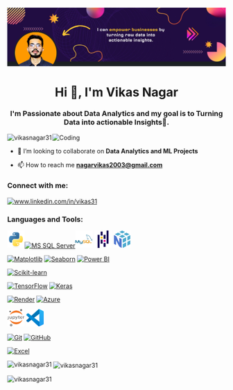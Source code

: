 ![logo](https://github.com/vikasnagar31/vikasnagar31/blob/main/MyBanner.png)
<h1 align="center">Hi 👋, I'm Vikas Nagar</h1>
<h3 align="center">I'm Passionate about Data Analytics and my goal is to Turning Data into actionable Insights🚀.</h3>
<img align="right" alt="Coding" width="400" src="https://user-images.githubusercontent.com/64009514/102066398-c847f780-3e1f-11eb-8cb8-b9e5be919da2.gif ">


<p align="left"> <img src="https://komarev.com/ghpvc/?username=vikasnagar31&label=Profile%20views&color=0e75b6&style=flat" alt="vikasnagar31" /> </p>

- 👯 I’m looking to collaborate on **Data Analytics and ML Projects**

- 📫 How to reach me **nagarvikas2003@gmail.com**

<h3 align="left">Connect with me:</h3>
<p align="left">
<a href="https://linkedin.com/in/vikas31" target="blank"><img align="center" src="https://raw.githubusercontent.com/rahuldkjain/github-profile-readme-generator/master/src/images/icons/Social/linked-in-alt.svg" alt="www.linkedin.com/in/vikas31" height="30" width="40" /></a>
</p>

<h3 align="left">Languages and Tools:</h3>
<p align="left">
  <a href="https://www.python.org" target="_blank"><img src="https://raw.githubusercontent.com/devicons/devicon/master/icons/python/python-original.svg" alt="Python" width="40" height="40"/></a><a href="https://www.microsoft.com/en-us/sql-server" target="_blank"><img src="https://www.svgrepo.com/show/303229/microsoft-sql-server-logo.svg" alt="MS SQL Server" width="40" height="40"/></a><a href="https://www.mysql.com/" target="_blank"><img src="https://raw.githubusercontent.com/devicons/devicon/master/icons/mysql/mysql-original-wordmark.svg" alt="MySQL" width="40" height="40"/></a>
 <a href="https://pandas.pydata.org/" target="_blank"><img src="https://raw.githubusercontent.com/devicons/devicon/master/icons/pandas/pandas-original.svg" alt="Pandas" width="40" height="40"/></a>
  <a href="https://numpy.org/" target="_blank"><img src="https://raw.githubusercontent.com/devicons/devicon/master/icons/numpy/numpy-original.svg" alt="NumPy" width="40" height="40"/></a>

   <a href="https://matplotlib.org/" target="_blank"><img src="https://upload.wikimedia.org/wikipedia/commons/8/84/Matplotlib_icon.svg" alt="Matplotlib" width="40" height="40"/></a>
  <a href="https://seaborn.pydata.org/" target="_blank"><img src="https://seaborn.pydata.org/_images/logo-mark-lightbg.svg" alt="Seaborn" width="40" height="40"/></a>
  <a href="https://powerbi.microsoft.com/" target="_blank"><img src="https://github.com/microsoft/PowerBI-Icons/blob/main/PNG/Desktop.png?raw=true" alt="Power BI" width="40" height="40"/></a>
 
   <a href="https://scikit-learn.org/" target="_blank"><img src="https://upload.wikimedia.org/wikipedia/commons/0/05/Scikit_learn_logo_small.svg" alt="Scikit-learn" width="40" height="40"/></a>
  
   <a href="https://www.tensorflow.org/" target="_blank"><img src="https://www.vectorlogo.zone/logos/tensorflow/tensorflow-icon.svg" alt="TensorFlow" width="40" height="40"/></a>
  <a href="https://keras.io/" target="_blank"><img src="https://upload.wikimedia.org/wikipedia/commons/a/ae/Keras_logo.svg" alt="Keras" width="40" height="40"/></a>
 
   <a href="https://render.com/" target="_blank"><img src="https://avatars.githubusercontent.com/u/36424661?s=280&v=4" alt="Render" width="40" height="40"/></a>
  <a href="https://azure.microsoft.com/" target="_blank"><img src="https://www.vectorlogo.zone/logos/microsoft_azure/microsoft_azure-icon.svg" alt="Azure" width="40" height="40"/></a>
 
  <a href="https://jupyter.org/" target="_blank"><img src="https://raw.githubusercontent.com/devicons/devicon/master/icons/jupyter/jupyter-original-wordmark.svg" alt="Jupyter" width="40" height="40"/></a>
  <a href="https://code.visualstudio.com/" target="_blank"><img src="https://raw.githubusercontent.com/devicons/devicon/master/icons/vscode/vscode-original.svg" alt="VSCode" width="40" height="40"/></a>
 
  <!-- Version Control -->
  <a href="https://git-scm.com/" target="_blank"><img src="https://www.vectorlogo.zone/logos/git-scm/git-scm-icon.svg" alt="Git" width="40" height="40"/></a>
  <a href="https://github.com/" target="_blank"><img src="https://cdn.jsdelivr.net/gh/devicons/devicon/icons/github/github-original.svg" alt="GitHub" width="40" height="40"/></a>

  <!-- Excel -->
  <a href="https://www.microsoft.com/en-us/microsoft-365/excel" target="_blank"><img src="https://cdn.worldvectorlogo.com/logos/microsoft-excel-2013.svg" alt="Excel" width="40" height="40"/></a>
</p>


<p><img align="left" src="https://github-readme-stats.vercel.app/api/top-langs?username=vikasnagar31&show_icons=true&locale=en&layout=compact" alt="vikasnagar31" /></p>

<p>&nbsp;<img align="center" src="https://github-readme-stats.vercel.app/api?username=vikasnagar31&show_icons=true&locale=en" alt="vikasnagar31" /></p>

<p><img align="center" src="https://github-readme-streak-stats.herokuapp.com/?user=vikasnagar31&" alt="vikasnagar31" /></p>

